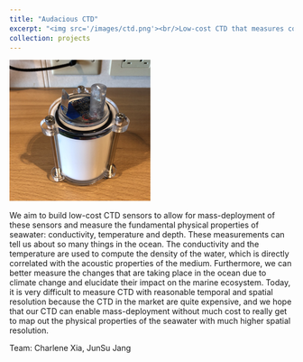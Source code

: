 ```yaml
---
title: "Audacious CTD"
excerpt: "<img src='/images/ctd.png'><br/>Low-cost CTD that measures conductivity, temperature and depth"
collection: projects
---
```


![ctd](/images/ctd.png)

We aim to build low-cost CTD sensors to allow for mass-deployment of these sensors and measure the fundamental physical properties of seawater: conductivity, temperature and depth. These measurements can tell us about so many things in the ocean. The conductivity and the temperature are used to compute the density of the water, which is directly correlated with the acoustic properties of the medium. Furthermore, we can better measure the changes that are taking place in the ocean due to climate change and elucidate their impact on the marine ecosystem. Today, it is very difficult to measure CTD with reasonable temporal and spatial resolution because the CTD in the market are quite expensive, and we hope that our CTD can enable mass-deployment without much cost to really get to map out the physical properties of the seawater with much higher spatial resolution.

Team: Charlene Xia, JunSu Jang
